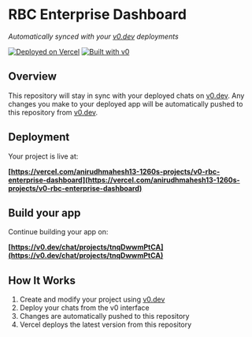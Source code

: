 # RBC Enterprise Dashboard

*Automatically synced with your [v0.dev](https://v0.dev) deployments*

[![Deployed on Vercel](https://img.shields.io/badge/Deployed%20on-Vercel-black?style=for-the-badge&logo=vercel)](https://vercel.com/anirudhmahesh13-1260s-projects/v0-rbc-enterprise-dashboard)
[![Built with v0](https://img.shields.io/badge/Built%20with-v0.dev-black?style=for-the-badge)](https://v0.dev/chat/projects/tnqDwwmPtCA)

## Overview

This repository will stay in sync with your deployed chats on [v0.dev](https://v0.dev).
Any changes you make to your deployed app will be automatically pushed to this repository from [v0.dev](https://v0.dev).

## Deployment

Your project is live at:

**[https://vercel.com/anirudhmahesh13-1260s-projects/v0-rbc-enterprise-dashboard](https://vercel.com/anirudhmahesh13-1260s-projects/v0-rbc-enterprise-dashboard)**

## Build your app

Continue building your app on:

**[https://v0.dev/chat/projects/tnqDwwmPtCA](https://v0.dev/chat/projects/tnqDwwmPtCA)**

## How It Works

1. Create and modify your project using [v0.dev](https://v0.dev)
2. Deploy your chats from the v0 interface
3. Changes are automatically pushed to this repository
4. Vercel deploys the latest version from this repository